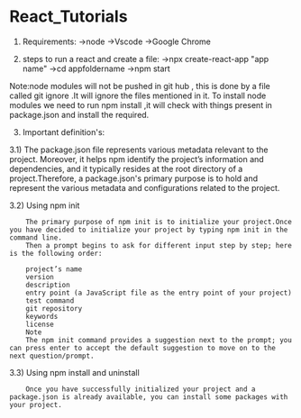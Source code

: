 # React_Tutorials

1)  Requirements:
      ->node
      ->Vscode
      ->Google Chrome

2)  steps to run a react and create a file:
      ->npx create-react-app "app name"
      ->cd appfoldername
      ->npm start

Note:node modules will not be pushed in git hub , this is done by a file called git ignore .It will ignore the files mentioned in it. To install node modules we need to run npm  install ,it will check with things present in package.json and install the required.


3)  Important definition's:

  3.1)  The package.json file represents various metadata relevant to the project. Moreover, it helps npm identify the project’s information and dependencies, and it           typically resides at the root directory of a project.Therefore, a package.json's primary purpose is to hold and represent the various metadata and            configurations related to the project.


  3.2)  Using npm init
 
        The primary purpose of npm init is to initialize your project.Once you have decided to initialize your project by typing npm init in the command line.
        Then a prompt begins to ask for different input step by step; here is the following order:

        project’s name
        version
        description
        entry point (a JavaScript file as the entry point of your project)
        test command
        git repository
        keywords
        license
        Note
        The npm init command provides a suggestion next to the prompt; you can press enter to accept the default suggestion to move on to the next question/prompt.
	
3.3) Using npm install and uninstall
 
		Once you have successfully initialized your project and a package.json is already available, you can install some packages with your project.
